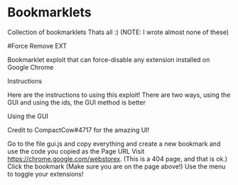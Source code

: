 # Bookmarklets
Collection of bookmarklets
Thats all :)
(NOTE: I wrote almost none of these) 

#Force Remove EXT

Bookmarklet exploit that can force-disable any extension installed on Google Chrome

Instructions

Here are the instructions to using this exploit! There are two ways, using the GUI and using the ids, the GUI method is better

Using the GUI

Credit to CompactCow#4717 for the amazing UI!

Go to the file gui.js and copy everything and create a new bookmark and use the code you copied as the Page URL
Visit https://chrome.google.com/webstorex. (This is a 404 page, and that is ok.)
Click the bookmark (Make sure you are on the page above!)
Use the menu to toggle your extensions!
